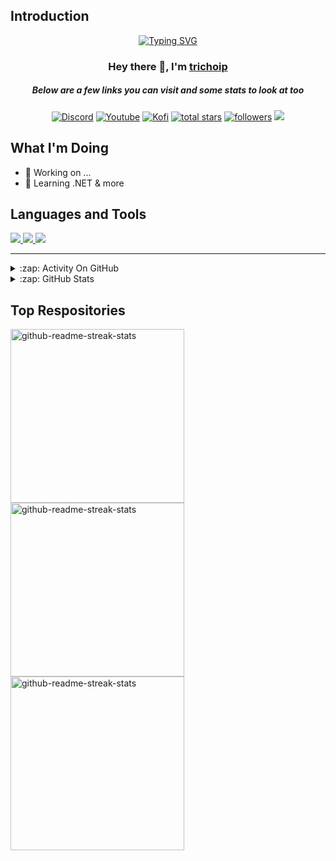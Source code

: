 ## Introduction
<p align="center">
<a href="https://github.com/trichoip"><img src="https://readme-typing-svg.demolab.com?font=Fira+Code&size=25&pause=1000&color=EAF714&background=4522FF00&center=true&vCenter=true&random=false&width=700&height=45&lines=I+am+a+backend+developer;Server+System+Development+and+Maintenance;Performance+Optimization+and+Assurance" alt="Typing SVG" /></a>
</p>

<h3 align="center">Hey there 👋, I'm <a href="https://github.com/trichoip">trichoip</a></h3>
<h5 align="center">Below are a few links you can visit and some stats to look at too</h5>

<p align="center">
  <a href="https://github.com/trichoip"><img alt="Discord" title="Discord" src="https://img.shields.io/badge/-Discord-7289DA?logo=discord&logoColor=white"/></a>
  <a href="https://github.com/trichoip"><img alt="Youtube" title="Youtube" src="https://img.shields.io/badge/-Youtube-FF0000?logo=youtube&logoColor=white"/></a>
  <a href="https://github.com/trichoip"><img alt="Kofi" title="Kofi" src="https://img.shields.io/badge/-Kofi-ff7389?logo=kofi&logoColor=white"/></a>
  <a href="https://github.com/trichoip?tab=repositories&sort=stargazers"><img alt="total stars" title="Total stars on GitHub" src="https://custom-icon-badges.demolab.com/github/stars/trichoip?color=B8B92B&labelColor=959532&logo=star"/></a>
  <a href="https://github.com/trichoip"><img alt="followers" title="Follow me on Github" src="https://img.shields.io/github/followers/trichoip?color=236ad3&logo=github&label=Follow"/></a>
  <a href="https://github.com/trichoip"><img src="https://komarev.com/ghpvc/?username=trichoip&color=brightgreen"></a>
</p>

## What I'm Doing

- 🔭 Working on ...
- 🌱 Learning .NET & more

## Languages and Tools

<p align="left">
  <a href="https://github.com/trichoip">
    <img src="https://skillicons.dev/icons?i=vscode,visualstudio,androidstudio,idea,atom,postman,aws,azure,firebase,heroku,git,github,gitlab,discord,stackoverflow"> 
    <img src="https://skillicons.dev/icons?i=dotnet,cs,dart,flutter,spring,java,maven,docker,graphql,kafka,kubernetes,rabbitmq,bootstrap,css,html,js,md"> 
    <img src="https://skillicons.dev/icons?i=mongodb,mysql,postgres,sqlite"> 
  </a> 
</p>

---
<details>
  <summary>:zap: Activity On GitHub</summary>
      <a href="https://github.com/trichoip">
        <p><img src="https://github-readme-streak-stats.herokuapp.com?user=trichoip&theme=dark&hide_border=true&border_radius=10&date_format=j%2Fn%5B%2FY%5D" alt="GitHub Streak" /></p> 
        <p><img src="https://github-readme-stats-six-delta-50.vercel.app/api/top-langs?username=trichoip&locale=en&theme=dark&hide_border=true&layout=compact" alt="trichoip" /></p> 
      </a>
</details>

<details>
  <summary>:zap: GitHub Stats</summary>
         <a href="https://github.com/trichoip">
           <p><img src="https://github-readme-stats-six-delta-50.vercel.app/api?username=trichoip&show_icons=true&locale=en&show=reviews,discussions_started,discussions_answered,prs_merged,prs_merged_percentage&theme=dark&hide_border=true&rank_icon=github" alt="trichoip" /></p> 
           <p><img src="https://github-profile-trophy.vercel.app/?username=trichoip&margin-w=15&theme=oldie&rank=SSS,SS,S,AAA,AA,A,SECRET&no-frame=true&column=-1" alt="trichoip" /></p> 
        </a>
</details>



## Top Respositories
  <p align="left">
     <a href="https://github.com/trichoip"><img width="278" src="https://github-readme-stats-six-delta-50.vercel.app/api/pin/?username=trichoip&repo=eTransportationSystem&theme=dark&bg_color=1F222E&title_color=F8D866&hide_border=true&icon_color=F8D866" alt="github-readme-streak-stats"></a>
    <a href="https://github.com/trichoip"><img width="278" src="https://github-readme-stats-six-delta-50.vercel.app/api/pin/?username=trichoip&repo=Videography&theme=dark&bg_color=1F222E&title_color=F8D866&hide_border=true&icon_color=F8D866" alt="github-readme-streak-stats"></a>
   <a href="https://github.com/trichoip"><img width="278" src="https://github-readme-stats-six-delta-50.vercel.app/api/pin/?username=trichoip&repo=HotelBooking.Api&theme=dark&bg_color=1F222E&title_color=F8D866&hide_border=true&icon_color=F8D866" alt="github-readme-streak-stats"></a>
  </p>
